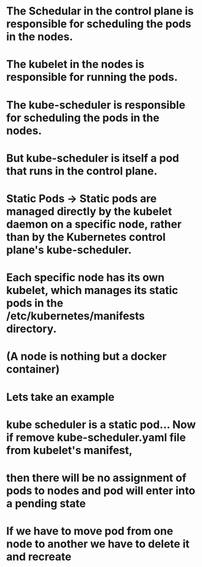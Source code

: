 # The Schedular in the control plane is responsible for scheduling the pods in the nodes.
# The kubelet in the nodes is responsible for running the pods.
# The kube-scheduler is responsible for scheduling the pods in the nodes.

# But kube-scheduler is itself a pod that runs in the control plane.
# Static Pods -> Static pods are managed directly by the kubelet daemon on a specific node, rather than by the Kubernetes control plane's kube-scheduler.
# Each specific node has its own kubelet, which manages its static pods in the /etc/kubernetes/manifests directory.
# (A node is nothing but a docker container) 

# Lets take an example
# kube scheduler is a static pod... Now if remove kube-scheduler.yaml file from kubelet's manifest,
#                                  then there will be no assignment of pods to nodes and pod will enter into a pending state

# If we have to move pod from one node to another we have to delete it and recreate